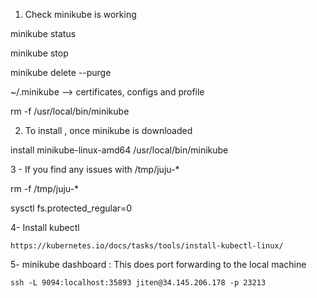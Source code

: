 1. Check minikube is working 

minikube status

minikube stop

minikube delete --purge 

~/.minikube --> certificates, configs and profile 

rm -f /usr/local/bin/minikube

2. To install , once minikube is downloaded 

install minikube-linux-amd64 /usr/local/bin/minikube

3 - If you find any issues with /tmp/juju-* 

  rm -f /tmp/juju-*

  sysctl fs.protected_regular=0

4- Install kubectl 

    https://kubernetes.io/docs/tasks/tools/install-kubectl-linux/

5- minikube dashboard : This does port forwarding to the local machine

    ssh -L 9094:localhost:35893 jiten@34.145.206.178 -p 23213
